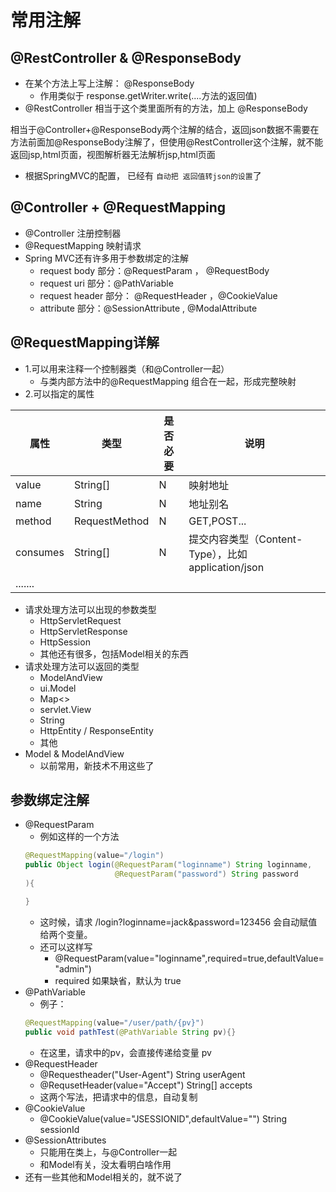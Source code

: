 # 常用注解

## @RestController  & @ResponseBody

- 在某个方法上写上注解： @ResponseBody
  - 作用类似于 response.getWriter.write(....方法的返回值)
- @RestController 相当于这个类里面所有的方法，加上 @ResponseBody

相当于@Controller+@ResponseBody两个注解的结合，返回json数据不需要在方法前面加@ResponseBody注解了，但使用@RestController这个注解，就不能返回jsp,html页面，视图解析器无法解析jsp,html页面

- 根据SpringMVC的配置， 已经有 `自动把 返回值转json的设置`了

## @Controller + @RequestMapping
  - @Controller 注册控制器
  - @RequestMapping 映射请求
  - Spring MVC还有许多用于参数绑定的注解
    - request body 部分：@RequestParam ， @RequestBody
    - request uri 部分：@PathVariable
    - request header 部分： @RequestHeader ，@CookieValue
    - attribute 部分：@SessionAttribute , @ModalAttribute
## @RequestMapping详解
  - 1.可以用来注释一个控制器类（和@Controller一起）
    - 与类内部方法中的@RequestMapping 组合在一起，形成完整映射
  - 2.可以指定的属性

  |属性|类型|是否必要|说明
  |-|-|-|-
  |value|String[]|N|映射地址
  |name|String|N|地址别名
  |method|RequestMethod|N|GET,POST...
  |consumes|String[]|N|提交内容类型（Content-Type），比如application/json
  |.......

  - 请求处理方法可以出现的参数类型
    - HttpServletRequest
    - HttpServletResponse
    - HttpSession
    - 其他还有很多，包括Model相关的东西
  - 请求处理方法可以返回的类型
    - ModelAndView
    - ui.Model
    - Map<>
    - servlet.View
    - String
    - HttpEntity / ResponseEntity
    - 其他
  - Model & ModelAndView
    - 以前常用，新技术不用这些了
## 参数绑定注解

- @RequestParam
  - 例如这样的一个方法
  ```java
  @RequestMapping(value="/login")
  public Object login(@RequestParam("loginname") String loginname,
                      @RequestParam("password") String password
  ){

  }
  ```
    - 这时候，请求 /login?loginname=jack&password=123456 会自动赋值给两个变量。
    - 还可以这样写
      - @RequestParam(value="loginname",required=true,defaultValue="admin")
      - required 如果缺省，默认为 true
- @PathVariable
  - 例子：
  ```java
  @RequestMapping(value="/user/path/{pv}")
  public void pathTest(@PathVariable String pv){}
  ```
  - 在这里，请求中的pv，会直接传递给变量 pv
- @RequestHeader 
  - @Requestheader("User-Agent") String userAgent
  - @RequsetHeader(value="Accept") String[] accepts
  - 这两个写法，把请求中的信息，自动复制
- @CookieValue
  - @CookieValue(value="JSESSIONID",defaultValue="") String sessionId
- @SessionAttributes 
  - 只能用在类上，与@Controller一起
  - 和Model有关，没太看明白啥作用
- 还有一些其他和Model相关的，就不说了